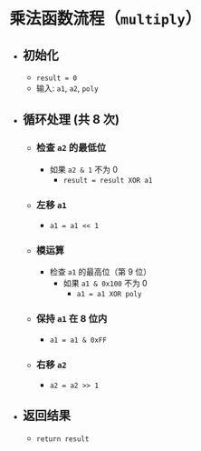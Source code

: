 # 乘法函数流程（`multiply`）

- ## 初始化
  - `result = 0`
  - 输入: `a1`, `a2`, `poly`

- ## 循环处理 (共 8 次)
  - ### 检查 `a2` 的最低位
    - 如果 `a2 & 1` 不为 0
      - `result = result XOR a1`

  - ### 左移 `a1`
    - `a1 = a1 << 1`

  - ### 模运算
    - 检查 `a1` 的最高位（第 9 位）
      - 如果 `a1 & 0x100` 不为 0
        - `a1 = a1 XOR poly`

  - ### 保持 `a1` 在 8 位内
    - `a1 = a1 & 0xFF`

  - ### 右移 `a2`
    - `a2 = a2 >> 1`

- ## 返回结果
  - `return result`